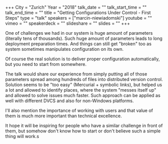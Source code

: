 +++
City = "Zurich"
Year = "2018"
talk_date = ""
talk_start_time = ""
talk_end_time = ""
title = "Getting Configurations Under Control - First Steps"
type = "talk"
speakers = ["marcin-niewiadomski"]
youtube = ""
vimeo = ""
speakerdeck = ""
slideshare = ""
slides = ""
+++

One of challenges we had in our system is huge amount of parameters (literally tens of 
thousands). Such huge amount of parameters leads to long deployment preparation times. And 
things can still get "broken" too as system sometimes manipulates configuration on its 
own.

Of course the real solution is to deliver proper configuration automatically, but you need 
to start from somewhere.

The talk would share our experience from simply putting all of those parameters spread 
among hundreds of files into distributed version control. Solution seems to be "too easy" 
(Mercurial + symbolic links), but helped us a lot and allowed to identify places, where 
the system "messes itself up" and allowed to solve issues much faster. Such approach can 
be  applied as well with different DVCS and also for non-Windows platforms.

I'll also mention the importance of working with users and that value of them is much more 
important than technical excellence.

It hope it will be inspiring for people who have a similar challenge in front of them, but 
somehow don't know how to start or don't believe such a simple thing will work.s